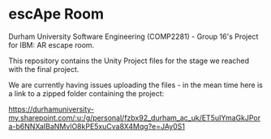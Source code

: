 # escApe Room
  
Durham University Software Engineering (COMP2281) - Group 16's Project for IBM: AR escape room.
  
This repository contains the Unity Project files for the stage we reached with the final project.

We are currently having issues uploading the files - in the mean time here is a link to a zipped folder containing the project:

https://durhamuniversity-my.sharepoint.com/:u:/g/personal/fzbx92_durham_ac_uk/ET5uIYmaGkJPora-b6NNXaIBaNMvlO8kPE5xuCva8X4Mqg?e=JAy0S1
